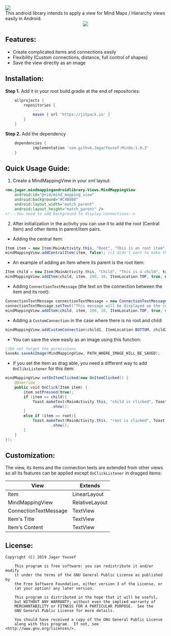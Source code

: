 
<img src="https://img.shields.io/github/license/JagarYousef/Mindo.svg" />
<br>
This android library intends to apply a view for Mind Maps / Hierarchy views easily in Android.
<br>
<center><img src="https://user-images.githubusercontent.com/41321155/58798331-051c1700-860b-11e9-9359-7a2b21eea069.gif"></img></center>

## Features: 

- Create complicated items and connections easily
- Flexibility (Custom connections, distance, full control of shapes)
- Save the view directly as an image



## Installation:

**Step 1.** Add it in your root build.gradle at the end of repositories:

```groovy
	allprojects {
		repositories {
			...
			maven { url 'https://jitpack.io' }
		}
	}
```

**Step 2.** Add the dependency

```groovy
	dependencies {
	        implementation 'com.github.JagarYousef:Mindo:1.0.3'
	}
```



## Quick Usage Guide:

1. Create a MindMappingView in your xml layout: 

```xml
<me.jagar.mindmappingandroidlibrary.Views.MindMappingView
    android:id="@+id/mind_mapping_view"
    android:background="#C4B8B8"
    android:layout_width="match_parent"
    android:layout_height="match_parent" />
<!---You need to add background to display connections-->
```

2. After initialization in the activity you can use it to add the root (Central Item) and other items  in parent/item pairs.



- Adding the central item: 

```java
Item item = new Item(MainActivity.this, "Root", "This is an root item", true);
mindMappingView.addCentralItem(item, false); //I didn't want to make the root drag able
```



- An example of adding an item where its parent is the root item:

```java
Item child = new Item(MainActivity.this, "Child", "This is a child", true);
mindMappingView.addItem(child, item, 200, 10, ItemLocation.TOP, true, null); //It will be drag able but there will not be a text on the connection between the root and the child
```



- Adding `ConnectionTextMessage` (the text on the connection between the item and its root):

```java
ConnectionTextMessage connectionTextMessage = new ConnectionTextMessage(MainActivity.this);
connectionTextMessage.setText("This message will be displayed on the connection between Child and Root");
mindMappingView.addItem(child, item, 200, 10, ItemLocation.TOP, true, connectionTextMessage); //It will be drag able and there will be a text on the connection between the root and the child
```



- Adding a `CustomConnection` in the case where there is no root and child: 

```java
mindMappingView.addCustomConnection(child1, ItemLocation.BOTTOM, child2, ItemLocation.RIGHT, connectionTextMessage,  5,"#000000", 10, 15);
```



- You can save the view easily as an image using this function: 

```java
//Do not forget the permissions
SaveAs.saveAsImage(MindMappingView, PATH_WHERE_IMAGE_WILL_BE_SAVED);
```



- If you set the item as drag able, you need a different way to add `OnClikcListener` for this item: 

```java
mindMappingView.setOnItemClicked(new OnItemClicked() {
    @Override
    public void OnClick(Item item) {
        item.setPressed(true);
        if (item == child){
            Toast.makeText(MainActivity.this, "child is clicked", Toast.LENGTH_LONG)
                    .show();
        }
        else if (item == root){
            Toast.makeText(MainActivity.this, "root is clicked", Toast.LENGTH_LONG)
                    .show();
        }
    }
});
```



## Customization:

The view, its items and the connection texts are extended from other views so all its features can be applied except `OnClickListener` in dragged items: 

| View                  | Extends        |
|-----------------------|----------------|
| Item                  | LinearLayout   |
| MindMappingView       | RelativeLayout |
| ConnectionTextMessage | TextView       |
| Item's Title          | TextView       |
| Item's Content        | TextView       |



## License:

```
Copyright (C) 2019 Jagar Yousef

    This program is free software: you can redistribute it and/or modify
    it under the terms of the GNU General Public License as published by
    the Free Software Foundation, either version 3 of the License, or
    (at your option) any later version.

    This program is distributed in the hope that it will be useful,
    but WITHOUT ANY WARRANTY; without even the implied warranty of
    MERCHANTABILITY or FITNESS FOR A PARTICULAR PURPOSE.  See the
    GNU General Public License for more details.

    You should have received a copy of the GNU General Public License
    along with this program.  If not, see <http://www.gnu.org/licenses/>.
```
